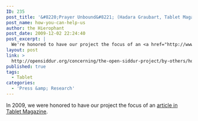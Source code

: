 ```yaml
---
ID: 235
post_title: '&#8220;Prayer Unbound&#8221; (Hadara Graubart, Tablet Magazine 2009)'
post_name: how-you-can-help-us
author: the Hierophant
post_date: 2009-12-02 22:24:40
post_excerpt: |
  We're honored to have our project the focus of an <a href="http://www.tabletmag.com/life-and-religion/21498/prayer-unbound/">article in Tablet</a>.
layout: post
link: >
  http://opensiddur.org/concerning/the-open-siddur-project/by-others/how-you-can-help-us/
published: true
tags:
  - Tablet
categories:
  - 'Press &amp; Research'
---
```

In 2009, we were honored to have our project the focus of an <a href="http://www.tabletmag.com/life-and-religion/21498/prayer-unbound/">article in Tablet Magazine</a>.

